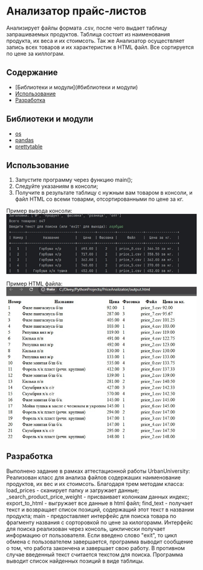 # Анализатор прайс-листов
Анализирует файлы формата .csv, после чего выдает таблицу запрашиваемых продуктов. Таблица состоит из наименования продукта, их веса и их стоимсоть. Так же Анализатор осуществляет запись всех товаров и их характеристик в HTML файл. Все сортируется по цене за киллограм.

## Содержание
- [Библиотеки и модули](#библиотеки и модули)
- [Использование](#использование)
- [Разработка](#разработка)

## Библиотеки и модули
- [os](https://docs.python.org/3/library/os.html)
- [pandas](https://pandas.pydata.org/docs/)
- [prettytable](https://pypi.org/project/prettytable/)

## Использование
1. Запустите программу через функцию main();
2. Следуйте указаниям в консоли;
3. Получите в результате таблицу с нужным вам товаром в консоли, и файл HTML со всеми товарми, отсортированными по цене за кг.

Пример вывода консоли:
![Иллюстрация консоли](https://github.com/iDivey/Diplom/blob/main/priceAnalizator/ZgZMEN-lHZk.jpg)

Пример HTML файла:
![Иллюстрация файла](https://github.com/iDivey/Diplom/blob/main/priceAnalizator/8BuT5Ux4iWg.jpg)

## Разработка
Выполнено задание в рамках аттестационной работы UrbanUniversity:
Реализован  класс для анализа файлов содержаших наименование продуктов, их вес и их стоимсоть. Благодаря трем методам класса:
load_prices - сканирует папку и загружает данные;
_search_product_price_weight - присваивает колонкам данных индекс;
export_to_html - выгружает все данные в html файл;
find_text - получает текст и возвращает список позиций, содержащий этот текст в названии продукта;
main - предоставляет интерфейс для поиска товара по фрагменту названия с сорторовкой по цене за килогорамм.
Интерфейс для поиска реализован через консоль, циклически получает информацию от пользователя.
Если введено слово "exit", то цикл обмена с пользователем завершается, программа выводит сообщение о том, что работа закончена и завершает свою работу. В противном случае введенный текст считается текстом для поиска. Программа выводит список найденных позиций в виде таблицы.